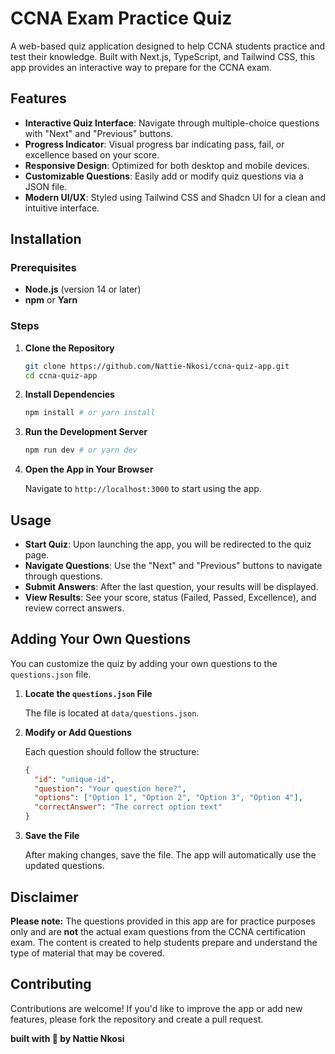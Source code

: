 # CCNA Exam Practice Quiz

A web-based quiz application designed to help CCNA students practice and test their knowledge. Built with Next.js, TypeScript, and Tailwind CSS, this app provides an interactive way to prepare for the CCNA exam.

## Features

- **Interactive Quiz Interface**: Navigate through multiple-choice questions with "Next" and "Previous" buttons.
- **Progress Indicator**: Visual progress bar indicating pass, fail, or excellence based on your score.
- **Responsive Design**: Optimized for both desktop and mobile devices.
- **Customizable Questions**: Easily add or modify quiz questions via a JSON file.
- **Modern UI/UX**: Styled using Tailwind CSS and Shadcn UI for a clean and intuitive interface.

## Installation

### Prerequisites

- **Node.js** (version 14 or later)
- **npm** or **Yarn**

### Steps

1. **Clone the Repository**

   ```bash
   git clone https://github.com/Nattie-Nkosi/ccna-quiz-app.git
   cd ccna-quiz-app
   ```

2. **Install Dependencies**

   ```bash
   npm install # or yarn install
   ```

3. **Run the Development Server**

   ```bash
   npm run dev # or yarn dev
   ```

4. **Open the App in Your Browser**

   Navigate to `http://localhost:3000` to start using the app.

## Usage

- **Start Quiz**: Upon launching the app, you will be redirected to the quiz page.
- **Navigate Questions**: Use the "Next" and "Previous" buttons to navigate through questions.
- **Submit Answers**: After the last question, your results will be displayed.
- **View Results**: See your score, status (Failed, Passed, Excellence), and review correct answers.

## Adding Your Own Questions

You can customize the quiz by adding your own questions to the `questions.json` file.

1. **Locate the `questions.json` File**

   The file is located at `data/questions.json`.

2. **Modify or Add Questions**

   Each question should follow the structure:

   ```json
   {
     "id": "unique-id",
     "question": "Your question here?",
     "options": ["Option 1", "Option 2", "Option 3", "Option 4"],
     "correctAnswer": "The correct option text"
   }
   ```

3. **Save the File**

   After making changes, save the file. The app will automatically use the updated questions.

## Disclaimer

**Please note:** The questions provided in this app are for practice purposes only and are **not** the actual exam questions from the CCNA certification exam. The content is created to help students prepare and understand the type of material that may be covered.

## Contributing

Contributions are welcome! If you'd like to improve the app or add new features, please fork the repository and create a pull request.

**built with 💓 by Nattie Nkosi**
